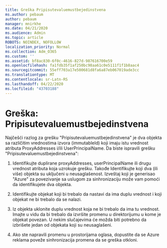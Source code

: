 ```yaml
---
title: Greška Pripisutevaluemustbejedinstvena
ms.author: pebaum
author: pebaum
manager: mnirkhe
ms.date: 04/21/2020
ms.audience: Admin
ms.topic: article
ROBOTS: NOINDEX, NOFOLLOW
localization_priority: Normal
ms.collection: Adm_O365
ms.custom: ''
ms.assetid: bf8ac830-6f0c-4616-827d-987616700e59
ms.openlocfilehash: fa1fdb35f1af250bc98aa61c0e5111f1f1b8aac4
ms.sourcegitcommit: 55eff703a17e500681d8fa6a87eb067019ade3cc
ms.translationtype: MT
ms.contentlocale: sr-Latn-RS
ms.lasthandoff: 04/22/2020
ms.locfileid: "43703188"
---
```

# <a name="error-attributevaluemustbeunique"></a>Greška: Pripisutevaluemustbejedinstvena

Najčešći razlog za grešku "Pripisutevaluemustbejedinstvena" je dva objekta sa različitim vrednostima izvora (immutableId) koji imaju istu vrednost atributa ProxyAddresses i/ili UserPrincipalName. Da biste ispravili grešku "Pripisutevaluemustbejedinstvena":
  
1. Identifikujte duplirane proxyAddresses, userPrincipalName ili drugu vrednost atributa koja uzrokuje grešku. Takođe Identifikujte koji dva (ili više) objekta su uključeni u neusaglašenost. Izveštaj koji je generisao "Azure" za povezivanje sa uslugom za sinhronizaciju može vam pomoći da identifikujete dva objekta.
    
2. Identifikujte objekat koji bi trebalo da nastavi da ima duplu vrednost i koji objekat ne bi trebalo da se nalazi.
    
3. Iz objekta uklonite duplu vrednost koja ne bi trebalo da ima tu vrednost. Imajte u vidu da bi trebalo da izvršite promenu u direktorijumu u kome je objekat povezan. U nekim slučajevima će možda biti potrebno da izbrišete jedan od objekata koji su neusaglašeni.
    
4. Ako ste napravili promenu u prostorijama oglasa, dopustite da se Azure reklama poveže sinhronizacija promena da se greška otkloni.
    

